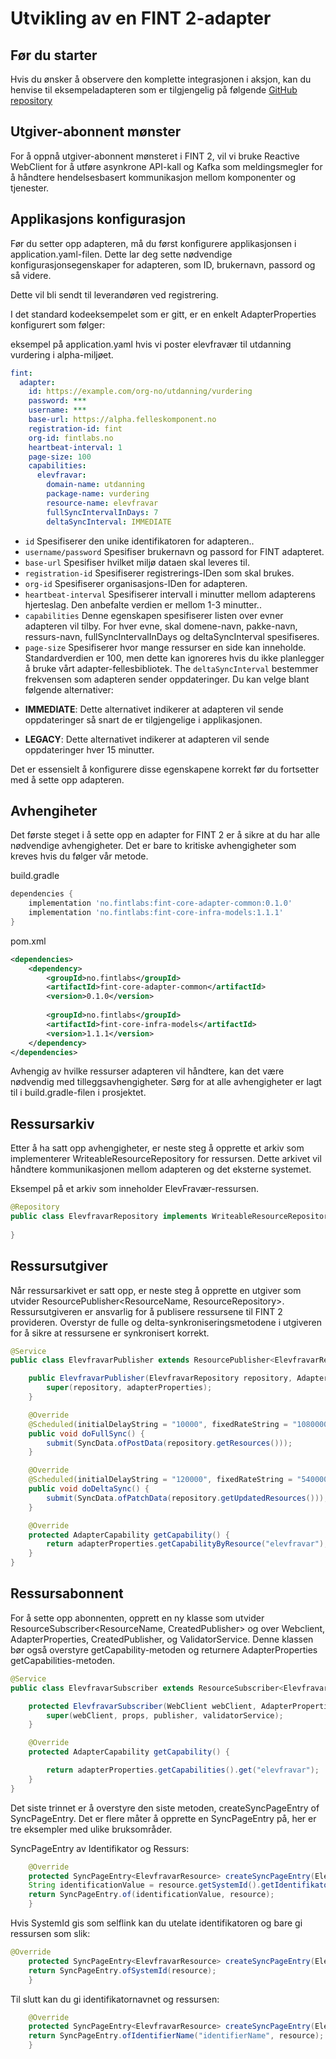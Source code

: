# Utvikling av en FINT 2-adapter

## Før du starter
Hvis du ønsker å observere den komplette integrasjonen i aksjon, kan du henvise til eksempeladapteren som er tilgjengelig på følgende [GitHub repository](https://github.com/FINTLabs/fint-core-adapter-skeleton)

## Utgiver-abonnent mønster
For å oppnå utgiver-abonnent mønsteret i FINT 2, vil vi bruke Reactive WebClient for å utføre asynkrone API-kall og Kafka som meldingsmegler for å håndtere hendelsesbasert kommunikasjon mellom komponenter og tjenester.

## Applikasjons konfigurasjon

Før du setter opp adapteren, må du først konfigurere applikasjonsen i application.yaml-filen. Dette lar deg sette nødvendige konfigurasjonsegenskaper for adapteren, som ID, brukernavn, passord og så videre.

Dette vil bli sendt til leverandøren ved registrering.

I det standard kodeeksempelet som er gitt, er en enkelt AdapterProperties konfigurert som følger:

eksempel på application.yaml hvis vi poster elevfravær til utdanning vurdering i alpha-miljøet.
```yaml
fint:
  adapter:
    id: https://example.com/org-no/utdanning/vurdering
    password: ***
    username: ***
    base-url: https://alpha.felleskomponent.no
    registration-id: fint
    org-id: fintlabs.no
    heartbeat-interval: 1
    page-size: 100
    capabilities:
      elevfravar:
        domain-name: utdanning
        package-name: vurdering
        resource-name: elevfravar
        fullSyncIntervalInDays: 7
        deltaSyncInterval: IMMEDIATE
```

* `id` Spesifiserer den unike identifikatoren for adapteren..
* `username/password` Spesifiser brukernavn og passord for FINT adapteret.
* `base-url` Spesifiser hvilket miljø dataen skal leveres til.
* `registration-id` Spesifiserer registrerings-IDen som skal brukes.
* `org-id` Spesifiserer organisasjons-IDen for adapteren.
* `heartbeat-interval` Spesifiserer intervall i minutter mellom adapterens hjerteslag. Den anbefalte verdien er mellom 1-3 minutter..
* `capabilities` Denne egenskapen spesifiserer listen over evner adapteren vil tilby. For hver evne, skal domene-navn, pakke-navn, ressurs-navn, fullSyncIntervalInDays og deltaSyncInterval spesifiseres.
* `page-size` Spesifiserer hvor mange ressurser en side kan inneholde. Standardverdien er 100, men dette kan ignoreres hvis du ikke planlegger å bruke vårt adapter-fellesbibliotek.
  The `deltaSyncInterval` bestemmer frekvensen som adapteren sender oppdateringer. Du kan velge blant følgende alternativer:

- **IMMEDIATE**: Dette alternativet indikerer at adapteren vil sende oppdateringer så snart de er tilgjengelige i applikasjonen.

- **LEGACY**: Dette alternativet indikerer at adapteren vil sende oppdateringer hver 15 minutter.

Det er essensielt å konfigurere disse egenskapene korrekt før du fortsetter med å sette opp adapteren.

## Avhengiheter

Det første steget i å sette opp en adapter for FINT 2 er å sikre at du har alle nødvendige avhengigheter. Det er bare to kritiske avhengigheter som kreves hvis du følger vår metode.

build.gradle
```groovy
dependencies {
    implementation 'no.fintlabs:fint-core-adapter-common:0.1.0'
    implementation 'no.fintlabs:fint-core-infra-models:1.1.1'
}
```

pom.xml
```xml
<dependencies>
    <dependency>
        <groupId>no.fintlabs</groupId>
        <artifactId>fint-core-adapter-common</artifactId>
        <version>0.1.0</version>
        
        <groupId>no.fintlabs</groupId>
        <artifactId>fint-core-infra-models</artifactId>
        <version>1.1.1</version>
    </dependency>
</dependencies>
```

Avhengig av hvilke ressurser adapteren vil håndtere, kan det være nødvendig med tilleggsavhengigheter. Sørg for at alle avhengigheter er lagt til i build.gradle-filen i prosjektet.

## Ressursarkiv

Etter å ha satt opp avhengigheter, er neste steg å opprette et arkiv som implementerer WriteableResourceRepository for ressursen. Dette arkivet vil håndtere kommunikasjonen mellom adapteren og det eksterne systemet.

Eksempel på et arkiv som inneholder ElevFravær-ressursen.
```java
@Repository
public class ElevfravarRepository implements WriteableResourceRepository<Elevfravar> {
    
}
```

## Ressursutgiver

Når ressursarkivet er satt opp, er neste steg å opprette en utgiver som utvider ResourcePublisher<ResourceName, ResourceRepository>. Ressursutgiveren er ansvarlig for å publisere ressursene til FINT 2 provideren. Overstyr de fulle og delta-synkroniseringsmetodene i utgiveren for å sikre at ressursene er synkronisert korrekt.

```java
@Service
public class ElevfravarPublisher extends ResourcePublisher<ElevfravarResource, ResourceRepository<ElevfravarResource>> {

    public ElevfravarPublisher(ElevfravarRepository repository, AdapterProperties adapterProperties) {
        super(repository, adapterProperties);
    }

    @Override
    @Scheduled(initialDelayString = "10000", fixedRateString = "10800000")
    public void doFullSync() {
        submit(SyncData.ofPostData(repository.getResources()));
    }

    @Override
    @Scheduled(initialDelayString = "120000", fixedRateString = "5400000")
    public void doDeltaSync() {
        submit(SyncData.ofPatchData(repository.getUpdatedResources()));
    }

    @Override
    protected AdapterCapability getCapability() {
        return adapterProperties.getCapabilityByResource("elevfravar");
    }
}
```

## Ressursabonnent

For å sette opp abonnenten, opprett en ny klasse som utvider ResourceSubscriber<ResourceName, CreatedPublisher> og over Webclient, AdapterProperties, CreatedPublisher, og ValidatorService. Denne klassen bør også overstyre getCapability-metoden og returnere AdapterProperties getCapabilities-metoden.

```java
@Service
public class ElevfravarSubscriber extends ResourceSubscriber<ElevfravarResource, ElevfravarPublisher> {

    protected ElevfravarSubscriber(WebClient webClient, AdapterProperties props, ElevfravarPublisher publisher, ValidatorService validatorService) {
        super(webClient, props, publisher, validatorService);
    }

    @Override
    protected AdapterCapability getCapability() {

        return adapterProperties.getCapabilities().get("elevfravar");
    }
}
```


Det siste trinnet er å overstyre den siste metoden, createSyncPageEntry of SyncPageEntry. Det er flere måter å opprette en SyncPageEntry på, her er tre eksempler med ulike bruksområder.

SyncPageEntry av Identifikator og Ressurs:
```java
    @Override
    protected SyncPageEntry<ElevfravarResource> createSyncPageEntry(ElevfravarResource resource) {
    String identificationValue = resource.getSystemId().getIdentifikatorverdi();
    return SyncPageEntry.of(identificationValue, resource);
    }
```

Hvis SystemId gis som selflink kan du utelate identifikatoren og bare gi ressursen som slik:
```java
@Override
    protected SyncPageEntry<ElevfravarResource> createSyncPageEntry(ElevfravarResource resource) {
    return SyncPageEntry.ofSystemId(resource);
    }
```

Til slutt kan du gi identifikatornavnet og ressursen:
```java
    @Override
    protected SyncPageEntry<ElevfravarResource> createSyncPageEntry(ElevfravarResource resource) {
    return SyncPageEntry.ofIdentifierName("identifierName", resource);
    }
```
